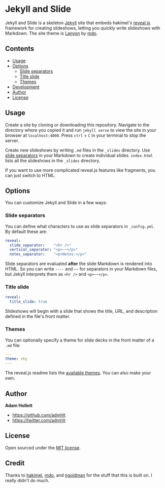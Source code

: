# Jekyll and Slide

Jekyll and Slide is a skeleton [Jekyll](http://jekyllrb.com) site that embeds hakimel's [reveal.js](//github.com/hakimel/reveal.js) framework for creating slideshows, letting you quickly write slideshows with Markdown. The site theme is [Lanyon](//github.com/poole/lanyon) by [mdo](//github.com/mdo).

## Contents

-   [Usage](#usage)
-   [Options](#options)
    -   [Slide separators](#slide-separators)
    -   [Title slide](#title-slide)
    -   [Themes](#themes)
-   [Development](#development)
-   [Author](#author)
-   [License](#license)

## Usage

Create a site by cloning or downloading this repository. Navigate to the directory where you copied it and run `jekyll serve` to view the site in your browser at `localhost:4000`. Press `ctrl` + `C` in your terminal to stop the server.

Create new slideshows by writing `.md` files in the `_slides` directory. Use [slide separators](#slide-separators) in your Markdown to create individual slides. `index.html` lists all the slideshows in the `_slides` directory.

If you want to use more complicated reveal.js features like fragments, you can just switch to HTML.

## Options

You can customize Jekyll and Slide in a few ways:

### Slide separators

You can define what characters to use as slide separators in `_config.yml`. By default these are:

```yaml
reveal:
  slide_separator:    "<hr />"
  vertical_separator: "<p>~~</p>"
  notes_separator:    "<p>Notes:</p>"
```

Slide separators are evaluated **after** the slide Markdown is rendered into HTML. So you can write `----` and `~~` for separators in your Markdown files, but Jekyll interprets them as `<hr />` and `<p>~~</p>`.

### Title slide

```yaml
reveal:
  title_slide: true
```

Slideshows will begin with a slide that shows the title, URL, and description defined in the file's front matter.

### Themes

You can optionally specify a theme for slide decks in the front matter of a `.md` file:

```yaml
---
theme: sky
---
```

The reveal.js readme lists the [available themes](//github.com/hakimel/reveal.js#theming). You can also make your own.

## Author

**Adam Hollett**

-   <https://github.com/admhlt>
-   <https://twitter.com/admhlt>

## License

Open sourced under the [MIT license](LICENSE.md).

## Credit

Thanks to [hakimel](//github.com/hakimel), [mdo](//github.com/mdo), and [ngoldman](//github.com/ngoldman) for the stuff that this is built on. I really didn't do much.
